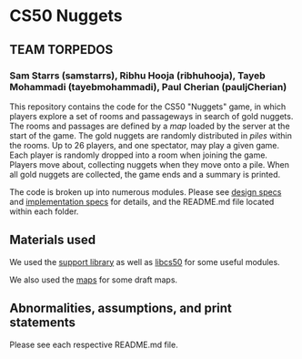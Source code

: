 # CS50 Nuggets
## TEAM TORPEDOS
### Sam Starrs (samstarrs), Ribhu Hooja (ribhuhooja), Tayeb Mohammadi (tayebmohammadi), Paul Cherian (pauljCherian)

This repository contains the code for the CS50 "Nuggets" game, in which players explore a set of rooms and passageways in search of gold nuggets.
The rooms and passages are defined by a *map* loaded by the server at the start of the game.
The gold nuggets are randomly distributed in *piles* within the rooms.
Up to 26 players, and one spectator, may play a given game.
Each player is randomly dropped into a room when joining the game.
Players move about, collecting nuggets when they move onto a pile.
When all gold nuggets are collected, the game ends and a summary is printed.

The code is broken up into numerous modules. Please see [design specs](DESIGN.md) and [implementation specs](IMPLEMENTATION.md) for details, and the README.md file located within each folder.

## Materials used

We used the [support library](support/README.md) as well as [libcs50](libcs50/README.md) for some useful modules.

We also used the [maps](maps/README.md) for some draft maps.

## Abnormalities, assumptions, and print statements

Please see each respective README.md file.


